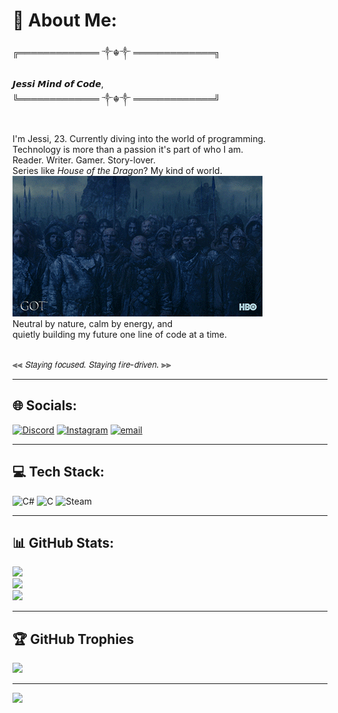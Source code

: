 
# 💫 About Me:
╔═════════════ ༒☬༒ ═════════════╗  <br>                         
𝙅𝙚𝙨𝙨𝙞  𝙈𝙞𝙣𝙙 𝙤𝙛 𝘾𝙤𝙙𝙚, <br>
╚═════════════ ༒☬༒ ═════════════╝  <br><br>

I'm Jessi, 23. Currently diving into the world of programming.  <br>
Technology is more than a passion it's part of who I am.  <br>
Reader. Writer. Gamer. Story-lover.  <br>
Series like *House of the Dragon*? My kind of world.  <br>
![Cena de Game of Thrones](got.gif.gif)  <br>
Neutral by nature, calm by energy, and  <br>
quietly building my future one line of code at a time.<br><br>

⫷⫷ 𝘚𝘵𝘢𝘺𝘪𝘯𝘨 𝘧𝘰𝘤𝘶𝘴𝘦𝘥. 𝘚𝘵𝘢𝘺𝘪𝘯𝘨 𝘧𝘪𝘳𝘦-𝘥𝘳𝘪𝘷𝘦𝘯. ⫸⫸<br>

---

## 🌐 Socials:
[![Discord](https://img.shields.io/badge/Discord-%237289DA.svg?logo=discord&logoColor=white)](https://discord.gg/https://discord.gg/D4A8yY7n) 
[![Instagram](https://img.shields.io/badge/Instagram-%23E4405F.svg?logo=Instagram&logoColor=white)](https://instagram.com/JeehCassol) 
[![email](https://img.shields.io/badge/Email-D14836?logo=gmail&logoColor=white)](mailto:neroxd1923@gmail.com) 

---

## 💻 Tech Stack:
![C#](https://img.shields.io/badge/c%23-%23239120.svg?style=flat&logo=csharp&logoColor=white) 
![C](https://img.shields.io/badge/c-%2300599C.svg?style=flat&logo=c&logoColor=white) 
![Steam](https://img.shields.io/badge/steam-%23000000.svg?style=flat&logo=steam&logoColor=white)

---

## 📊 GitHub Stats:
![](https://github-readme-stats.vercel.app/api?username=JessicaST88&theme=omni&hide_border=true&include_all_commits=true&count_private=true)<br/>
![](https://nirzak-streak-stats.vercel.app/?user=JessicaST88&theme=omni&hide_border=true)<br/>
![](https://github-readme-stats.vercel.app/api/top-langs/?username=JessicaST88&theme=omni&hide_border=true&include_all_commits=true&count_private=true&layout=compact)

---

## 🏆 GitHub Trophies
![](https://github-profile-trophy.vercel.app/?username=JessicaST88&theme=tokyonight&no-frame=false&no-bg=true&margin-w=4)

---

[![](https://visitcount.itsvg.in/api?id=JessicaST88&icon=0&color=0)](https://visitcount.itsvg.in)

<!-- Proudly created with GPRM ( https://gprm.itsvg.in ) -->
